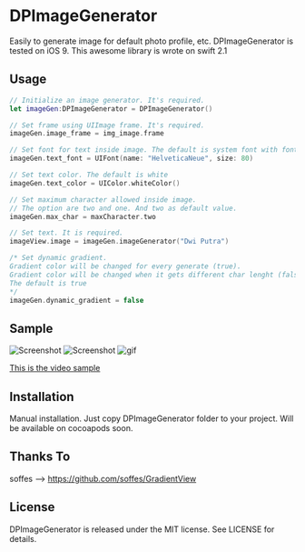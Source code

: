 # DPImageGenerator

Easily to generate image for default photo profile, etc.
DPImageGenerator is tested on iOS 9.
This awesome library is wrote on swift 2.1


## Usage

``` swift
// Initialize an image generator. It's required.
let imageGen:DPImageGenerator = DPImageGenerator()

// Set frame using UIImage frame. It's required.
imageGen.image_frame = img_image.frame

// Set font for text inside image. The default is system font with font size 70.
imageGen.text_font = UIFont(name: "HelveticaNeue", size: 80)

// Set text color. The default is white
imageGen.text_color = UIColor.whiteColor()

// Set maximum character allowed inside image. 
// The option are two and one. And two as default value.
imageGen.max_char = maxCharacter.two

// Set text. It is required.
imageView.image = imageGen.imageGenerator("Dwi Putra")

/* Set dynamic gradient. 
Gradient color will be changed for every generate (true). 
Gradient color will be changed when it gets different char lenght (false). 
The default is true
*/
imageGen.dynamic_gradient = false
```

## Sample

![Screenshot](http://s29.postimg.org/pnglt4snb/i_OSputra27kenji11132015075025.png)
![Screenshot](http://s2.postimg.org/nuxvuceh5/i_OSputra27kenji11132015075047.png)
![gif](http://i.giphy.com/3o7rc0XWQikS45IALu.gif)

[This is the video sample](http://www.youtube.com/watch?v=hxBvk4Esj08)

## Installation 

Manual installation. Just copy DPImageGenerator folder to your project.
Will be available on cocoapods soon.

## Thanks To

soffes --> https://github.com/soffes/GradientView

## License

DPImageGenerator is released under the MIT license. See LICENSE for details.
